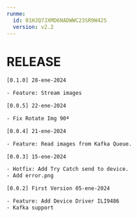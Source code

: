 ```yaml
---
runme:
  id: 01HJQ7JXMD6NADWWC23SR9W42S
  version: v2.2
---
```


# RELEASE

```sh {"id":"01HN76WB0CNT1DFH3J3KY1GW35"}
[0.1.0] 28-ene-2024

- Feature: Stream images

[0.0.5] 22-ene-2024

- Fix Rotate Img 90ª

[0.0.4] 21-ene-2024

- Feature: Read images from Kafka Queue.

[0.0.3] 15-ene-2024

- Hotfix: Add Try Catch send to device.
- Add error.png

[0.0.2] First Version 05-ene-2024

- Feature: Add Device Driver ILI9486
- Kafka support

```